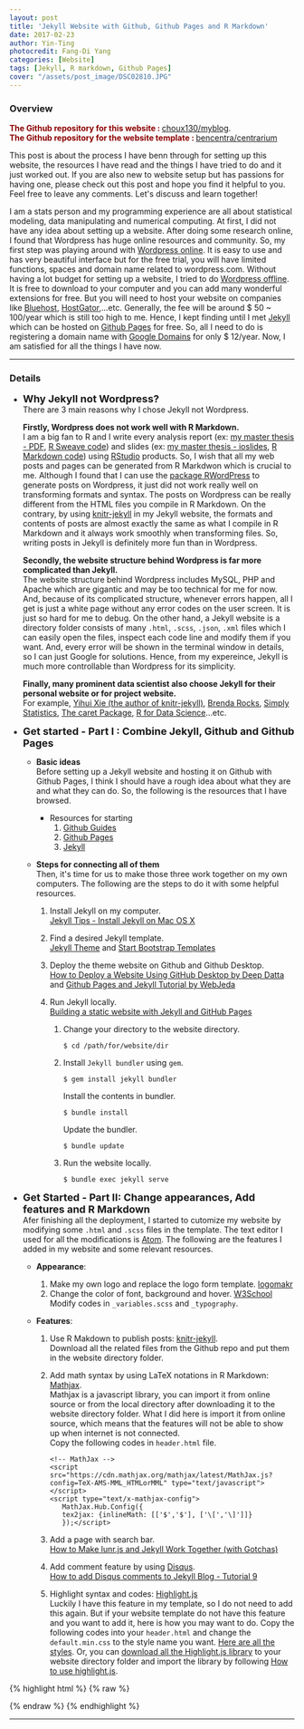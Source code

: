 ```yaml
---
layout: post
title: 'Jekyll Website with Github, Github Pages and R Markdown'
date: 2017-02-23
author: Yin-Ting
photocredit: Fang-Di Yang
categories: [Website]
tags: [Jekyll, R markdown, Github Pages]
cover: "/assets/post_image/DSC02810.JPG"
---
```

### Overview
**<font color="darkred">The Github repository for this website : </font>** [choux130/myblog](https://github.com/choux130/myblog). <br />
**<font color="darkred">The Github repository for the website template : </font>** [bencentra/centrarium](https://github.com/bencentra/centrarium)

This post is about the process I have benn through for setting up this website, the resources I have read and the things I have tried to do and it just worked out. If you are also new to website setup but has passions for having one, please check out this post and hope you find it helpful to you. Feel free to leave any comments. Let's discuss and learn together! 

I am a stats person and my programming experience are all about statistical modeling, data manipulating and numerical computing. At first, I did not have any idea about setting up a website. After doing some research online, I found that Wordpress has huge online resources and community. So, my first step was playing around with [Wordpress online](https://wordpress.com/start/design-type-with-store). It is easy to use and has very beautiful interface but for the free trial, you will have limited functions, spaces and domain name related to wordpress.com. Without having a lot budget for setting up a website, I tried to do [Wordpress offline](https://wordpress.org/download/). It is free to download to your computer and you can add many wonderful extensions for free. But you will need to host your website on companies like [Bluehost](https://www.bluehost.com), [HostGator](http://www.hostgator.com),...etc. Generally, the fee will be around \$ 50 ~ 100/year which is still too high to me. Hence, I kept finding until I met [Jekyll](https://jekyllrb.com/) which can be hosted on [Github Pages](https://pages.github.com/) for free. So, all I need to do is registering a domain name with [Google Domains](https://domains.google) for only \$ 12/year. Now, I am satisfied for all the things I have now. 

***

### Details
* **<font size="4">Why Jekyll not Wordpress? </font>** <br />
  There are 3 main reasons why I chose Jekyll not Wordpress. 
  
  **Firstly, Wordpress does not work well with R Markdown.** <br />
  I am a big fan to R and I write every analysis report (ex: [my master thesis - PDF](https://choux130.github.io/text_for_thesis/final_text.pdf), [R Sweave code](https://github.com/choux130/text_for_thesis)) and slides (ex: [my master thesis - ioslides](https://choux130.github.io/slide_thesis_ioslides/#1), [R Markdown code](https://github.com/choux130/slide_thesis_ioslides)) using [RStudio](https://www.rstudio.com/) products. So, I wish that all my web posts and pages can be generated from R Markdwon which is crucial to me. Although I found that I can use the [package RWordPress](https://yihui.name/knitr/demo/wordpress/) to generate posts on Wordpress, it just did not work really well on transforming formats and syntax. The posts on Wordpress can be really different from the HTML files you compile in R Markdown. On the contrary, by using [knitr-jekyll](https://github.com/yihui/knitr-jekyll) in my Jekyll website, the formats and contents of posts are almost exactly the same as what I compile in R Markdown and it always work smoothly when transforming files. So, writing posts in Jekyll is definitely more fun than in Wordpress. 
  
  **Secondly, the website structure behind Wordpress is far more complicated than Jekyll.** <br />
  The website structure behind Wordpress includes MySQL, PHP and Apache which are gigantic and may be too technical for me for now. And, because of its complicated structure, whenever errors happen, all I get is just a white page without any error codes on the user screen. It is just so hard for me to debug. On the other hand, a Jekyll website is a directory folder consists of many `.html`, `.scss`, `.json`, `.xml` files which I can easily open the files, inspect each code line and modify them if you want. And, every error will be shown in the terminal window in details, so I can just Google for solutions. Hence, from my expereince, Jekyll is much more controllable than Wordpress for its simplicity. 
  
  **Finally, many prominent data scientist also choose Jekyll for their personal website or for project website.** <br /> 
  For example, [Yihui Xie (the author of knitr-jekyll)](https://yihui.name), [Brenda Rocks](https://brendanrocks.com), [Simply Statistics](http://simplystatistics.org), [The caret Package](http://topepo.github.io/caret/index.html), [R for Data Science](http://r4ds.had.co.nz)...etc. 

* **<font size="4">Get started - Part I : Combine Jekyll, Github and Github Pages</font>** <br />
  * **Basic ideas** <br />
  Before setting up a Jekyll website and hosting it on Github with Github Pages, I think I should have a rough idea about what they are and what they can do. So, the following is the resources that I have browsed.
  
    * Resources for starting
      1. [Github Guides](https://guides.github.com)
      2. [Github Pages](https://pages.github.com)
      3. [Jekyll](https://jekyllrb.com)
    
  * **Steps for connecting all of them** <br />
  Then, it's time for us to make those three work together on my own computers. The following are the steps to do it with some helpful resources. 
  
    1. Install Jekyll on my computer. <br /> 
    [Jekyll Tips - Install Jekyll on Mac OS X](http://jekyll.tips/jekyll-casts/install-jekyll-on-os-x/)
    2. Find a desired Jekyll template. <br />
    [Jekyll Theme](http://jekyllthemes.org) and [Start Bootstrap Templates](https://startbootstrap.com/template-categories/all/)
    3. Deploy the theme website on Github and Github Desktop. <br />
    [How to Deploy a Website Using GitHub Desktop by Deep Datta](https://www.youtube.com/watch?v=39hnYDC_o9U) and [Github Pages and Jekyll Tutorial by WebJeda](https://www.youtube.com/channel/UCbOO7d0vVo0kIrkd7m32irg)
    4. Run Jekyll locally. <br />
    [Building a static website with Jekyll and GitHub Pages](http://programminghistorian.org/lessons/building-static-sites-with-jekyll-github-pages#section3a)
      
        1. Change your directory to the website directory. 
            ```
            $ cd /path/for/website/dir
            ```
        2. Install `Jekyll bundler` using `gem`. 
            ```
            $ gem install jekyll bundler
            ```
           Install the contents in bundler. 
            ```
            $ bundle install 
            ```
            Update the bundler.
          
            ```
            $ bundle update
            ```
        3. Run the website locally.
          
            ```
            $ bundle exec jekyll serve
            ```
          


          
* **<font size="4">Get Started - Part II: Change appearances, Add features and R Markdown</font>** <br />
  Afer finishing all the deployment, I started to cutomize my website by modifying some `.html` and `.scss` files in the template. The text editor I used for all the modifications is [Atom](https://atom.io). The following are the features I added in my website and some relevant resources. 

  * **Appearance**:
    1. Make my own logo and replace the logo form template. [logomakr](https://logomakr.com)  
    2. Change the color of font, background and hover. [W3School](https://www.w3schools.com/colors/colors_picker.asp) <br />
      Modify codes in `_variables.scss` and `_typography`. 
      
  * **Features**: 
    1. Use R Makdown to publish posts:  [knitr-jekyll](https://github.com/yihui/knitr-jekyll). <br /> 
       Download all the related files from the Github repo and put them in the website directory folder. 
    2. Add math syntax by using LaTeX notations in R Markdown: [Mathjax](http://docs.mathjax.org/en/latest/start.html). <br />
    Mathjax is a javascript library, you can import it from online source or from the local directory after downloading it to the website directory folder. What I did here is import it from online source, which means that the features will not be able to show up when internet is not connected.<br />
       Copy the following codes in `header.html` file. 
       
       ```
       <!-- MathJax -->
       <script src="https://cdn.mathjax.org/mathjax/latest/MathJax.js?config=TeX-AMS-MML_HTMLorMML" type="text/javascript"></script>
       <script type="text/x-mathjax-config">
          MathJax.Hub.Config({
          tex2jax: {inlineMath: [['$','$'], ['\[','\]']]}
          });</script>
       ```  
    4. Add a page with search bar. <br />
    [How to Make lunr.js and Jekyll Work Together (with Gotchas)](http://rayhightower.com/blog/2016/01/04/how-to-make-lunrjs-jekyll-work-together/) 
    5. Add comment feature by using [Disqus](https://disqus.com). <br />
    [How to add Disqus comments to Jekyll Blog - Tutorial 9](https://www.youtube.com/watch?v=etvHFmVCvj8)
    6. Highlight syntax and codes:  [Highlight.js](https://highlightjs.org) <br />
    Luckily I have this feature in my template, so I do not need to add this again. But if your website template do not have this feature and you want to add it, here is how you may want to do. Copy the following codes into your `header.html` and change the `default.min.css` to the style name you want. [Here are all the styles](https://highlightjs.org/static/demo/). Or, you can [download all the Highlight.js library](https://highlightjs.org/download/) to your website directory folder and import the library by following [How to use highlight.js](https://highlightjs.org/usage/). 

{% highlight html %}
{% raw %}
<link rel="stylesheet"  href="//cdnjs.cloudflare.com/ajax/libs/highlight.js/9.9.0/styles/default.min.css">
<script src="//cdnjs.cloudflare.com/ajax/libs/highlight.js/9.9.0/highlight.min.js"></script>
{% endraw %}
{% endhighlight %}
      
  

***
